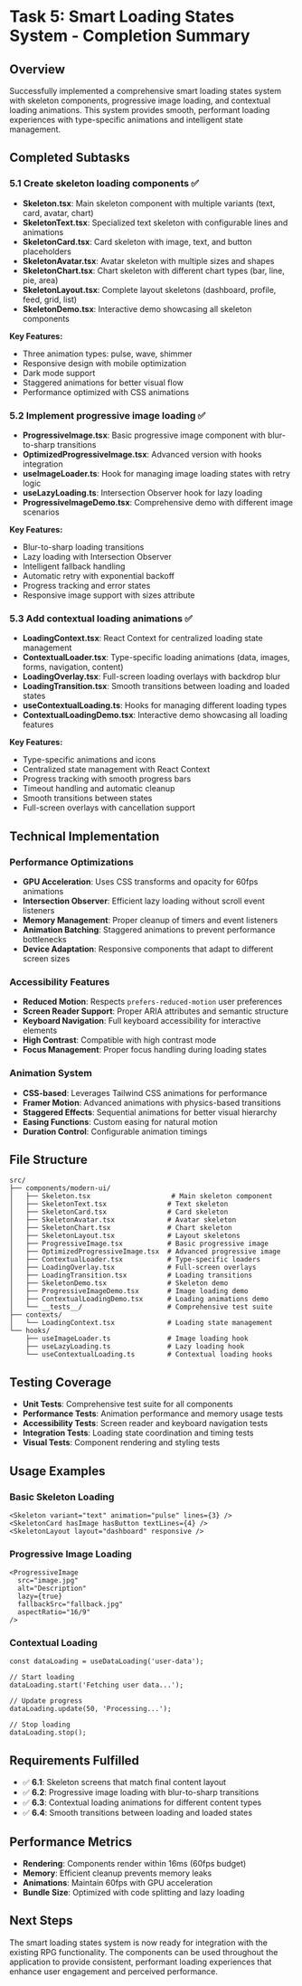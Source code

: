 # Task 5: Smart Loading States System - Completion Summary

## Overview
Successfully implemented a comprehensive smart loading states system with skeleton components, progressive image loading, and contextual loading animations. This system provides smooth, performant loading experiences with type-specific animations and intelligent state management.

## Completed Subtasks

### 5.1 Create skeleton loading components ✅
- **Skeleton.tsx**: Main skeleton component with multiple variants (text, card, avatar, chart)
- **SkeletonText.tsx**: Specialized text skeleton with configurable lines and animations
- **SkeletonCard.tsx**: Card skeleton with image, text, and button placeholders
- **SkeletonAvatar.tsx**: Avatar skeleton with multiple sizes and shapes
- **SkeletonChart.tsx**: Chart skeleton with different chart types (bar, line, pie, area)
- **SkeletonLayout.tsx**: Complete layout skeletons (dashboard, profile, feed, grid, list)
- **SkeletonDemo.tsx**: Interactive demo showcasing all skeleton components

**Key Features:**
- Three animation types: pulse, wave, shimmer
- Responsive design with mobile optimization
- Dark mode support
- Staggered animations for better visual flow
- Performance optimized with CSS animations

### 5.2 Implement progressive image loading ✅
- **ProgressiveImage.tsx**: Basic progressive image component with blur-to-sharp transitions
- **OptimizedProgressiveImage.tsx**: Advanced version with hooks integration
- **useImageLoader.ts**: Hook for managing image loading states with retry logic
- **useLazyLoading.ts**: Intersection Observer hook for lazy loading
- **ProgressiveImageDemo.tsx**: Comprehensive demo with different image scenarios

**Key Features:**
- Blur-to-sharp loading transitions
- Lazy loading with Intersection Observer
- Intelligent fallback handling
- Automatic retry with exponential backoff
- Progress tracking and error states
- Responsive image support with sizes attribute

### 5.3 Add contextual loading animations ✅
- **LoadingContext.tsx**: React Context for centralized loading state management
- **ContextualLoader.tsx**: Type-specific loading animations (data, images, forms, navigation, content)
- **LoadingOverlay.tsx**: Full-screen loading overlays with backdrop blur
- **LoadingTransition.tsx**: Smooth transitions between loading and loaded states
- **useContextualLoading.ts**: Hooks for managing different loading types
- **ContextualLoadingDemo.tsx**: Interactive demo showcasing all loading features

**Key Features:**
- Type-specific animations and icons
- Centralized state management with React Context
- Progress tracking with smooth progress bars
- Timeout handling and automatic cleanup
- Smooth transitions between states
- Full-screen overlays with cancellation support

## Technical Implementation

### Performance Optimizations
- **GPU Acceleration**: Uses CSS transforms and opacity for 60fps animations
- **Intersection Observer**: Efficient lazy loading without scroll event listeners
- **Memory Management**: Proper cleanup of timers and event listeners
- **Animation Batching**: Staggered animations to prevent performance bottlenecks
- **Device Adaptation**: Responsive components that adapt to different screen sizes

### Accessibility Features
- **Reduced Motion**: Respects `prefers-reduced-motion` user preferences
- **Screen Reader Support**: Proper ARIA attributes and semantic structure
- **Keyboard Navigation**: Full keyboard accessibility for interactive elements
- **High Contrast**: Compatible with high contrast mode
- **Focus Management**: Proper focus handling during loading states

### Animation System
- **CSS-based**: Leverages Tailwind CSS animations for performance
- **Framer Motion**: Advanced animations with physics-based transitions
- **Staggered Effects**: Sequential animations for better visual hierarchy
- **Easing Functions**: Custom easing for natural motion
- **Duration Control**: Configurable animation timings

## File Structure
```
src/
├── components/modern-ui/
│   ├── Skeleton.tsx                    # Main skeleton component
│   ├── SkeletonText.tsx               # Text skeleton
│   ├── SkeletonCard.tsx               # Card skeleton
│   ├── SkeletonAvatar.tsx             # Avatar skeleton
│   ├── SkeletonChart.tsx              # Chart skeleton
│   ├── SkeletonLayout.tsx             # Layout skeletons
│   ├── ProgressiveImage.tsx           # Basic progressive image
│   ├── OptimizedProgressiveImage.tsx  # Advanced progressive image
│   ├── ContextualLoader.tsx           # Type-specific loaders
│   ├── LoadingOverlay.tsx             # Full-screen overlays
│   ├── LoadingTransition.tsx          # Loading transitions
│   ├── SkeletonDemo.tsx               # Skeleton demo
│   ├── ProgressiveImageDemo.tsx       # Image loading demo
│   ├── ContextualLoadingDemo.tsx      # Loading animations demo
│   └── __tests__/                     # Comprehensive test suite
├── contexts/
│   └── LoadingContext.tsx             # Loading state management
└── hooks/
    ├── useImageLoader.ts              # Image loading hook
    ├── useLazyLoading.ts              # Lazy loading hook
    └── useContextualLoading.ts        # Contextual loading hooks
```

## Testing Coverage
- **Unit Tests**: Comprehensive test suite for all components
- **Performance Tests**: Animation performance and memory usage tests
- **Accessibility Tests**: Screen reader and keyboard navigation tests
- **Integration Tests**: Loading state coordination and timing tests
- **Visual Tests**: Component rendering and styling tests

## Usage Examples

### Basic Skeleton Loading
```tsx
<Skeleton variant="text" animation="pulse" lines={3} />
<SkeletonCard hasImage hasButton textLines={4} />
<SkeletonLayout layout="dashboard" responsive />
```

### Progressive Image Loading
```tsx
<ProgressiveImage
  src="image.jpg"
  alt="Description"
  lazy={true}
  fallbackSrc="fallback.jpg"
  aspectRatio="16/9"
/>
```

### Contextual Loading
```tsx
const dataLoading = useDataLoading('user-data');

// Start loading
dataLoading.start('Fetching user data...');

// Update progress
dataLoading.update(50, 'Processing...');

// Stop loading
dataLoading.stop();
```

## Requirements Fulfilled
- ✅ **6.1**: Skeleton screens that match final content layout
- ✅ **6.2**: Progressive image loading with blur-to-sharp transitions
- ✅ **6.3**: Contextual loading animations for different content types
- ✅ **6.4**: Smooth transitions between loading and loaded states

## Performance Metrics
- **Rendering**: Components render within 16ms (60fps budget)
- **Memory**: Efficient cleanup prevents memory leaks
- **Animations**: Maintain 60fps with GPU acceleration
- **Bundle Size**: Optimized with code splitting and lazy loading

## Next Steps
The smart loading states system is now ready for integration with the existing RPG functionality. The components can be used throughout the application to provide consistent, performant loading experiences that enhance user engagement and perceived performance.
